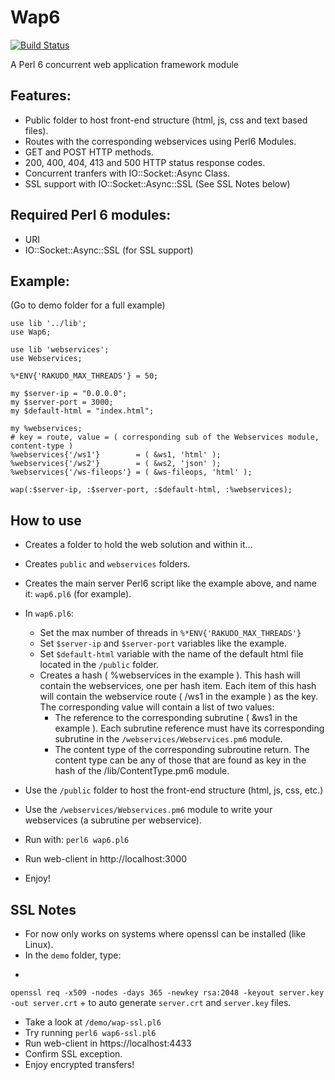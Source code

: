 # Wap6
[![Build Status](https://travis-ci.org/ramiroencinas/wap6.svg?branch=master)](https://travis-ci.org/ramiroencinas/wap6)

A Perl 6 concurrent web application framework module

## Features:

- Public folder to host front-end structure (html, js, css and text based files).
- Routes with the corresponding webservices using Perl6 Modules.
- GET and POST HTTP methods.
- 200, 400, 404, 413 and 500 HTTP status response codes.
- Concurrent tranfers with IO::Socket::Async Class.
- SSL support with IO::Socket::Async::SSL (See SSL Notes below)

## Required Perl 6 modules:

- URI
- IO::Socket::Async::SSL (for SSL support)

## Example:
(Go to demo folder for a full example)
```Perl6
use lib '../lib';
use Wap6;

use lib 'webservices';
use Webservices;

%*ENV{'RAKUDO_MAX_THREADS'} = 50;

my $server-ip = "0.0.0.0";
my $server-port = 3000;
my $default-html = "index.html";

my %webservices;
# key = route, value = ( corresponding sub of the Webservices module, content-type )
%webservices{'/ws1'}        = ( &ws1, 'html' );
%webservices{'/ws2'}        = ( &ws2, 'json' );
%webservices{'/ws-fileops'} = ( &ws-fileops, 'html' );

wap(:$server-ip, :$server-port, :$default-html, :%webservices);
```

## How to use

- Creates a folder to hold the web solution and within it...
- Creates `public` and `webservices` folders.
- Creates the main server Perl6 script like the example above, and name it: `wap6.pl6` (for example).
- In `wap6.pl6`:
  - Set the max number of threads in `%*ENV{'RAKUDO_MAX_THREADS'}`
  - Set `$server-ip` and `$server-port` variables like the example.
  - Set `$default-html` variable with the name of the default html file located in the `/public` folder.
  - Creates a hash ( %webservices in the example ). This hash will contain the webservices, one per hash item. Each item of this hash will contain the webservice route ( /ws1 in the example ) as the key. The corresponding value will contain a list of two values:
    - The reference to the corresponding subrutine ( &ws1 in the example ). Each subrutine reference must have its corresponding subrutine in the `/webservices/Webservices.pm6` module.
    - The content type of the corresponding subroutine return. The content type can be any of those that are found as key in the hash of the /lib/ContentType.pm6 module.

- Use the `/public` folder to host the front-end structure (html, js, css, etc.)
- Use the `/webservices/Webservices.pm6` module to write your webservices (a subrutine per webservice).

- Run with: `perl6 wap6.pl6`
- Run web-client in http://localhost:3000
- Enjoy!

## SSL Notes

- For now only works on systems where openssl can be installed (like Linux).
- In the `demo` folder, type:
+
`openssl req -x509 -nodes -days 365 -newkey rsa:2048 -keyout server.key -out server.crt`
+
to auto generate `server.crt` and `server.key` files.
- Take a look at `/demo/wap-ssl.pl6`
- Try running `perl6 wap6-ssl.pl6`
- Run web-client in https://localhost:4433
- Confirm SSL exception.
- Enjoy encrypted transfers!
